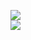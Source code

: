 [![](https://img.shields.io/badge/Made%20With-Github%20Spray-lightgrey.svg?style=for-the-badge&logo=github)](https://github.com/Annihil/github-spray#30866)  
[![](https://i.imgur.com/2DrTn0Z.gif)](https://github.com/Annihil/github-spray)